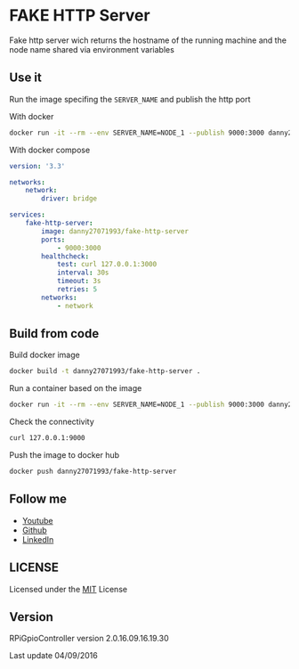 # FAKE HTTP Server

Fake http server wich returns the hostname of the running machine and the node name shared via environment variables

## Use it

Run the image specifing the `SERVER_NAME` and publish the http port

With docker

```bash
docker run -it --rm --env SERVER_NAME=NODE_1 --publish 9000:3000 danny27071993/fake-http-server
```

With docker compose

```yaml
version: '3.3'

networks:
    network:
        driver: bridge

services:
    fake-http-server:
        image: danny27071993/fake-http-server
        ports:
            - 9000:3000
        healthcheck:
            test: curl 127.0.0.1:3000
            interval: 30s
            timeout: 3s
            retries: 5
        networks:
            - network
```

## Build from code

Build docker image

```bash
docker build -t danny27071993/fake-http-server .
```

Run a container based on the image

```bash
docker run -it --rm --env SERVER_NAME=NODE_1 --publish 9000:3000 danny27071993/fake-http-server
```

Check the connectivity

```bash
curl 127.0.0.1:9000
```

Push the image to docker hub

```bash
docker push danny27071993/fake-http-server
```

## Follow me

- [Youtube](https://www.youtube.com/channel/UC5MAQWU2s2VESTXaUo-ysgg)
- [Github](https://www.github.com/danny270793/)
- [LinkedIn](https://www.linkedin.com/in/danny270793)

## LICENSE

Licensed under the [MIT](license.md) License

## Version

RPiGpioController version 2.0.16.09.16.19.30

Last update 04/09/2016
